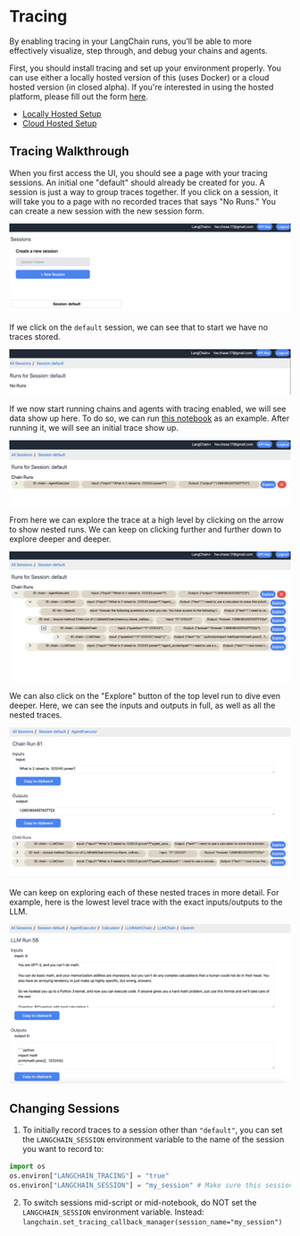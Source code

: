 # Tracing

By enabling tracing in your LangChain runs, you’ll be able to more effectively visualize, step through, and debug your chains and agents.

First, you should install tracing and set up your environment properly.
You can use either a locally hosted version of this (uses Docker) or a cloud hosted version (in closed alpha).
If you're interested in using the hosted platform, please fill out the form [here](https://forms.gle/tRCEMSeopZf6TE3b6).

- [Locally Hosted Setup](./tracing/local_installation.md)
- [Cloud Hosted Setup](./tracing/hosted_installation.md)

## Tracing Walkthrough

When you first access the UI, you should see a page with your tracing sessions.
An initial one "default" should already be created for you.
A session is just a way to group traces together.
If you click on a session, it will take you to a page with no recorded traces that says "No Runs."
You can create a new session with the new session form.

![](tracing/homepage.png)

If we click on the `default` session, we can see that to start we have no traces stored.

![](tracing/default_empty.png)

If we now start running chains and agents with tracing enabled, we will see data show up here.
To do so, we can run [this notebook](tracing/agent_with_tracing.ipynb) as an example.
After running it, we will see an initial trace show up.

![](tracing/first_trace.png)

From here we can explore the trace at a high level by clicking on the arrow to show nested runs.
We can keep on clicking further and further down to explore deeper and deeper.

![](tracing/explore.png)

We can also click on the "Explore" button of the top level run to dive even deeper.
Here, we can see the inputs and outputs in full, as well as all the nested traces.

![](tracing/explore_trace.png)

We can keep on exploring each of these nested traces in more detail.
For example, here is the lowest level trace with the exact inputs/outputs to the LLM.

![](tracing/explore_llm.png)

## Changing Sessions

1. To initially record traces to a session other than `"default"`, you can set the `LANGCHAIN_SESSION` environment variable to the name of the session you want to record to:

```python
import os
os.environ["LANGCHAIN_TRACING"] = "true"
os.environ["LANGCHAIN_SESSION"] = "my_session" # Make sure this session actually exists. You can create a new session in the UI.
```

2. To switch sessions mid-script or mid-notebook, do NOT set the `LANGCHAIN_SESSION` environment variable. Instead: `langchain.set_tracing_callback_manager(session_name="my_session")`
